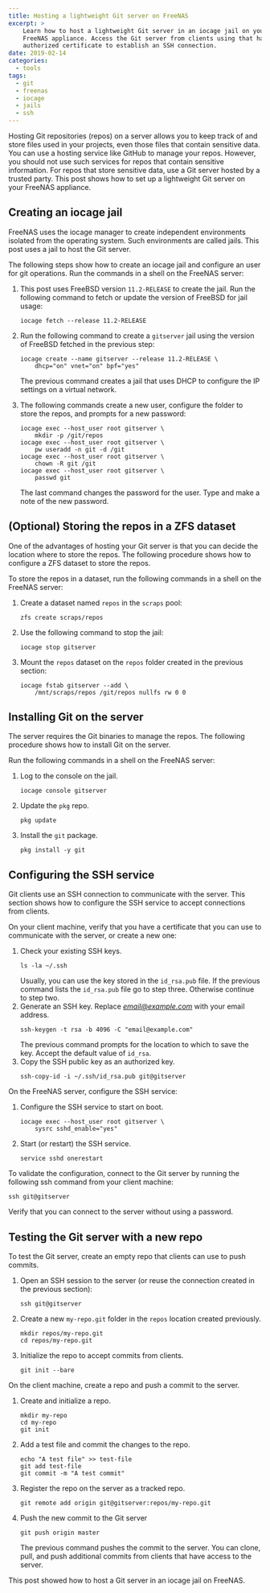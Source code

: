 ```yaml
---
title: Hosting a lightweight Git server on FreeNAS
excerpt: >
    Learn how to host a lightweight Git server in an iocage jail on your
    FreeNAS appliance. Access the Git server from clients using that have an
    authorized certificate to establish an SSH connection.
date: 2019-02-14
categories:
  - tools
tags:
  - git
  - freenas
  - iocage
  - jails
  - ssh
---
```


Hosting Git repositories (repos) on a server allows you to keep track of and
store files used in your projects, even those files that contain sensitive data.
You can use a hosting service like GitHub to manage your repos. However, you
should not use such services for repos that contain sensitive information. For
repos that store sensitive data, use a Git server hosted by a trusted party.
This post shows how to set up a lightweight Git server on your FreeNAS
appliance.

## Creating an iocage jail

FreeNAS uses the iocage manager to create independent environments isolated from
the operating system. Such environments are called jails. This post uses a jail
to host the Git server.

The following steps show how to create an iocage jail and configure an user for
git operations. Run the commands in a shell on the FreeNAS server:

1. This post uses FreeBSD version `11.2-RELEASE` to create the jail. Run the
   following command to fetch or update the version of FreeBSD for jail usage:
   ```
   iocage fetch --release 11.2-RELEASE
   ```
1. Run the following command to create a `gitserver` jail using the version of
   FreeBSD fetched in the previous step:
   ```
   iocage create --name gitserver --release 11.2-RELEASE \
       dhcp="on" vnet="on" bpf="yes"
   ```

   The previous command creates a jail that uses DHCP to configure the IP
   settings on a virtual network.
1. The following commands create a new user, configure the folder to store the
   repos, and prompts for a new password:
   ```
   iocage exec --host_user root gitserver \
       mkdir -p /git/repos
   iocage exec --host_user root gitserver \
       pw useradd -n git -d /git
   iocage exec --host_user root gitserver \
       chown -R git /git
   iocage exec --host_user root gitserver \
       passwd git
   ```

   The last command changes the password for the user. Type and make a note of
   the new password.

## (Optional) Storing the repos in a ZFS dataset

One of the advantages of hosting your Git server is that you can decide the
location where to store the repos. The following procedure shows how to
configure a ZFS dataset to store the repos.

To store the repos in a dataset, run the following commands in a shell on the
FreeNAS server:

1. Create a dataset named `repos` in the `scraps` pool:
   ```
   zfs create scraps/repos
   ```
1. Use the following command to stop the jail:
   ```
   iocage stop gitserver
   ```
1. Mount the `repos` dataset on the `repos` folder created in the previous
   section:
   ```
   iocage fstab gitserver --add \
       /mnt/scraps/repos /git/repos nullfs rw 0 0
   ```

## Installing Git on the server

The server requires the Git binaries to manage the repos. The following
procedure shows how to install Git on the server.

Run the following commands in a shell on the FreeNAS server:

1. Log to the console on the jail.
   ```
   iocage console gitserver
   ```
1. Update the `pkg` repo.
   ```
   pkg update
   ```
1. Install the `git` package.
   ```
   pkg install -y git
   ```

## Configuring the SSH service

Git clients use an SSH connection to communicate with the server. This section
shows how to configure the SSH service to accept connections from clients.

On your client machine, verify that you have a certificate that you can use to
communicate with the server, or create a new one:

1. Check your existing SSH keys.
   ```
   ls -la ~/.ssh
   ```
   Usually, you can use the key stored in the `id_rsa.pub` file. If the previous
   command lists the `id_rsa.pub` file go to step three. Otherwise continue to
   step two.
1. Generate an SSH key. Replace *email@example.com* with your email address.
   ```
   ssh-keygen -t rsa -b 4096 -C "email@example.com"
   ```
   The previous command prompts for the location to which to save the key.
   Accept the default value of `id_rsa`.
1. Copy the SSH public key as an authorized key.
   ```
   ssh-copy-id -i ~/.ssh/id_rsa.pub git@gitserver
   ```

On the FreeNAS server, configure the SSH service:

1. Configure the SSH service to start on boot.
   ```
   iocage exec --host_user root gitserver \
       sysrc sshd_enable="yes"
   ```
1. Start (or restart) the SSH service.
   ```
   service sshd onerestart
   ```

To validate the configuration, connect to the Git server by running the
following ssh command from your client machine:

```
ssh git@gitserver
```
Verify that you can connect to the server without using a password.

## Testing the Git server with a new repo

To test the Git server, create an empty repo that clients can use to push
commits.

1. Open an SSH session to the server (or reuse the connection created in the
   previous section):
   ```
   ssh git@gitserver
   ```
1. Create a new `my-repo.git` folder in the `repos` location created previously.
   ```
   mkdir repos/my-repo.git
   cd repos/my-repo.git
   ```
1. Initialize the repo to accept commits from clients.
   ```
   git init --bare
   ```

On the client machine, create a repo and push a commit to the server.

1. Create and initialize a repo.
   ```
   mkdir my-repo
   cd my-repo
   git init
   ```
1. Add a test file and commit the changes to the repo.
   ```
   echo "A test file" >> test-file
   git add test-file
   git commit -m "A test commit"
   ```
1. Register the repo on the server as a tracked repo.
   ```
   git remote add origin git@gitserver:repos/my-repo.git
   ```
1. Push the new commit to the Git server
   ```
   git push origin master
   ```
   The previous command pushes the commit to the server. You can clone, pull,
   and push additional commits from clients that have access to the server.

This post showed how to host a Git server in an iocage jail on FreeNAS. 
